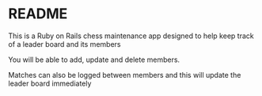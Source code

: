 # README

This is a Ruby on Rails chess maintenance app designed to help keep track of a leader board and its members

You will be able to add, update and delete members.

Matches can also be logged between members and this will update the leader board immediately


